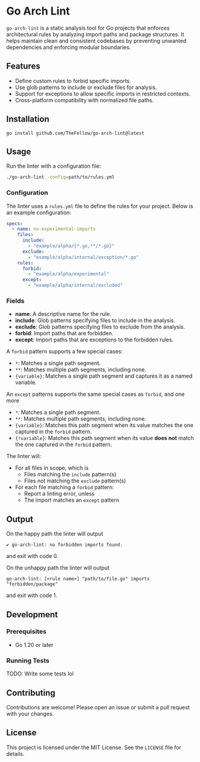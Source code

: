 # Go Arch Lint

`go-arch-lint` is a static analysis tool for Go projects that enforces architectural rules by analyzing import paths and package structures.
It helps maintain clean and consistent codebases by preventing unwanted dependencies and enforcing modular boundaries.

## Features

- Define custom rules to forbid specific imports.
- Use glob patterns to include or exclude files for analysis.
- Support for exceptions to allow specific imports in restricted contexts.
- Cross-platform compatibility with normalized file paths.

## Installation

```
go install github.com/TheFellow/go-arch-lint@latest
```

## Usage

Run the linter with a configuration file:

```bash
./go-arch-lint -config=path/to/rules.yml
```

### Configuration

The linter uses a `rules.yml` file to define the rules for your project.
Below is an example configuration:

```yaml
specs:
  - name: no-experimental-imports
    files:
      include:
        - "example/alpha/{*.go,**/*.go}"
      exclude:
        - "example/alpha/internal/exception/*.go"
    rules:
      forbid:
        - "example/alpha/experimental"
      except:
        - "example/alpha/internal/excluded"
```

### Fields

- **name**: A descriptive name for the rule.
- **include**: Glob patterns specifying files to include in the analysis.
- **exclude**: Glob patterns specifying files to exclude from the analysis.
- **forbid**: Import paths that are forbidden.
- **except**: Import paths that are exceptions to the forbidden rules.

A `forbid` pattern supports a few special cases:
- `*`: Matches a single path segment.
- `**`: Matches multiple path segments, including none.
- `{variable}`: Matches a single path segment and captures it as a named variable.

An `except` patterns supports the same special cases as `forbid`, and one more
- `*`: Matches a single path segment.
- `**`: Matches multiple path segments, including none.
- `{variable}`: Matches this path segment when its value matches the one captured in the `forbid` pattern.
- `{!variable}`: Matches this path segment when its value **does not** match the one captured in the `forbid` pattern.


The linter will:

- For all files in scope, which is
   - Files matching the `include` pattern(s)
   - Files not matching the `exclude` pattern(s)
- For each file matching a `forbid` pattern:
   - Report a linting error, unless
   - The import matches an `except` pattern

## Output

On the happy path the linter will output
```
✔ go-arch-lint: no forbidden imports found.
```
and exit with code 0.

On the unhappy path the linter will output

```
go-arch-lint: [<rule name>] "path/to/file.go" imports "forbidden/package"
```

and exit with code 1.

## Development

### Prerequisites

- Go 1.20 or later

### Running Tests

TODO: Write some tests lol

## Contributing

Contributions are welcome! Please open an issue or submit a pull request with your changes.

## License

This project is licensed under the MIT License. See the `LICENSE` file for details.